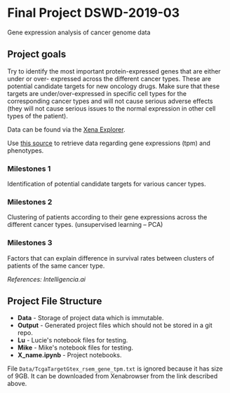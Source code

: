 # Final Project DSWD-2019-03

Gene expression analysis of cancer genome data

## Project goals

Try to identify the most important protein-expressed genes that are either under or over- expressed across the different cancer types. These are potential candidate targets for new oncology drugs. Make sure that these targets are under/over-expressed in specific cell types for the corresponding cancer types and will not cause serious adverse effects (they will not cause serious issues to the normal expression in other cell types of the patient).

Data can be found via the [Xena Explorer](https://xenabrowser.net/). 

Use [this source](https://xenabrowser.net/datapages/?cohort=TCGA%20TARGET%20GTEx&removeHub=https%3A%2F%2Fxena.tree%20house.gi.ucsc.edu%3A443) to retrieve data regarding gene expressions (tpm) and phenotypes.

### Milestones 1

Identification of potential candidate targets for various cancer types.

### Milestones 2

Clustering of patients according to their gene expressions across the different cancer types. (unsupervised learning – PCA)
   
### Milestones 3

Factors that can explain difference in survival rates between clusters of patients of the same cancer type.

_References: Intelligencia.ai_

## Project File Structure

- **Data** - Storage of project data which is immutable.
- **Output** - Generated project files which should not be stored in a git repo.
- **Lu** - Lucie's notebook files for testing.
- **Mike** - Mike's notebook files for testing.
- **X_name.ipynb** - Project notebooks.

File `Data/TcgaTargetGtex_rsem_gene_tpm.txt` is ignored because it has size of 9GB. It can be downloaded from Xenabrowser from the link described above.